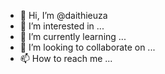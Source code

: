 - 👋 Hi, I’m @daithieuza
- 👀 I’m interested in ...
- 🌱 I’m currently learning ...
- 💞️ I’m looking to collaborate on ...
- 📫 How to reach me ...

<!---
daithieuza/daithieuza is a ✨ special ✨ repository because its `README.md` (this file) appears on your GitHub profile.
You can click the Preview link to take a look at your changes.
--->
